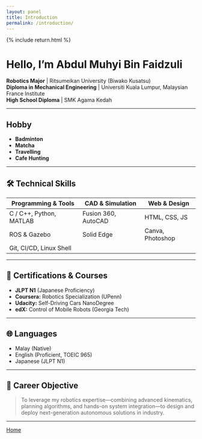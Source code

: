 ```yaml
---
layout: panel
title: Introduction
permalink: /introduction/
---
```


{% include return.html %}

# Hello, I’m Abdul Muhyi Bin Faidzuli

**Robotics Major** | Ritsumeikan University (Biwako Kusatsu)  
**Diploma in Mechanical Engineering** | Universiti Kuala Lumpur, Malaysian France Institute  
**High School Diploma** | SMK Agama Kedah  

---

## Hobby

- **Badminton**  
- **Matcha**  
- **Travelling**  
- **Cafe Hunting**
  
---

## 🛠️ Technical Skills

| Programming & Tools            | CAD & Simulation    | Web & Design      |
| ------------------------------ | ------------------- | ----------------- |
| C / C++, Python, MATLAB        | Fusion 360, AutoCAD | HTML, CSS, JS     |
| ROS & Gazebo                   | Solid Edge          | Canva, Photoshop  |
| Git, CI/CD, Linux Shell        |                     |                   |

---

## 📜 Certifications & Courses

- **JLPT N1** (Japanese Proficiency)  
- **Coursera:** Robotics Specialization (UPenn)  
- **Udacity:** Self-Driving Cars NanoDegree  
- **edX:** Control of Mobile Robots (Georgia Tech)  

---

## 🌐 Languages

- Malay (Native)  
- English (Proficient, TOEIC 965)  
- Japanese (JLPT N1)  

---

## 🎯 Career Objective

> To leverage my robotics expertise—combining advanced kinematics, planning algorithms, and hands-on system integration—to design and deploy next-generation autonomous solutions in industry.

---

<footer class="project-footer">
  <a href="/" class="btn btn-home">Home</a>
</footer>
